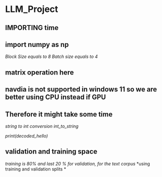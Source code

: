 # LLM_Project
<!-- # Importing torch -->
<!-- checking randint with torch.randint -->

<!-- Tensor with torch.tensor -->
<!-- Getting the matrix of zeros of 2 rows and 3 columns -->

<!--making matrix of zeros with torch.zeros(2,3) -->

<!--making matrix of ones with torch.ones -->

<!--using arange with torch.arange(5) -->

<!-- linspace with torch.linspace -->
<!-- logspace with torch.logspace -->

<!-- eye with torch.eye(5) -->

<!-- a with torch.empty((2, 3), dtype=torch.int64) -->

## IMPORTING time
## import numpy as np

<!-- print("CUDA Available:", torch.cuda.is_available()) -->
<!-- print("Torch Version:", torch.__version__) -->
<!-- print("Device Name:", torch.cuda.get_device_name(0) if torch.cuda.is_available() else "No GPU") -->

*Block Size equals to 8*
*Batch size equals to 4*

<!-- start_time=time.time() -->

## matrix operation here

<!-- zeros=torch.zeros(1,1) -->
<!-- end_time=time.time() -->

## navdia is not supported in windows 11 so we are better using CPU instead if GPU
## Therefore it might take some time

<!-- elapsed_time=end_time-start_time -->
<!-- print(f"{elapsed_time:.8f}") -->

<!-- with open('wizardLLM.txt','r',encoding='utf-8') as f: -->
<!-- for reading the file -->
<!-- text=f.read() -->

<!--  NOW for printing the 1st 200 texts -->
<!-- print(text[:200]) -->

<!-- now making a sorted array set for the characters -->
<!-- chars=sorted(set(text)) -->

<!-- print(chars) -->
<!-- printing the length of chars -->
<!-- print(len(chars)) -->

*string to int conversion*
*int_to_string*
<!-- encoding using lambda function for string -->
<!-- encode=lambda s:[string_to_int[c] for c in s] -->

<!-- Decode using lambda function for string -->
<!-- decode=lambda l: ''.join([int_to_string[i] for i in l])
 -->

<!-- encoded hello with encode function -->
<!-- encoded_hello=encode('hello') -->

<!-- decode hellousing decode function -->
<!-- decoded_hello=decode(encoded_hello) -->

*print(decoded_hello)*

## validation and training space
<!-- EXAMPLE -->
<!-- n=int(0.8*len(data)) -->
<!-- train_data=data[:n] -->
<!-- val_data=data[:n] -->

*training is 80% and last 20 % for validation,  for the text corpus*
*using training and validation splits
*

<!-- taking block size -->
<!-- block_size=8 -->

<!-- X is for training data set on block size-->
<!-- x=train_data[:block_size] -->
